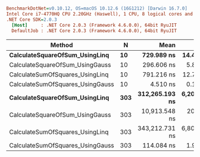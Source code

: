 ``` ini

BenchmarkDotNet=v0.10.12, OS=macOS 10.12.6 (16G1212) [Darwin 16.7.0]
Intel Core i7-4770HQ CPU 2.20GHz (Haswell), 1 CPU, 8 logical cores and 4 physical cores
.NET Core SDK=2.0.3
  [Host]     : .NET Core 2.0.3 (Framework 4.6.0.0), 64bit RyuJIT
  DefaultJob : .NET Core 2.0.3 (Framework 4.6.0.0), 64bit RyuJIT


```
|                           Method |   N |           Mean |         Error |        StdDev |
|--------------------------------- |---- |---------------:|--------------:|--------------:|
|   **CalculateSquareOfSum_UsingLinq** |  **10** |     **729.989 ns** |    **14.4367 ns** |    **21.1612 ns** |
|  CalculateSquareOfSum_UsingGauss |  10 |     296.606 ns |     5.8243 ns |     5.7202 ns |
|  CalculateSumOfSquares_UsingLinq |  10 |     791.216 ns |    12.7662 ns |    11.3169 ns |
| CalculateSumOfSquares_UsingGauss |  10 |       4.510 ns |     0.1276 ns |     0.1949 ns |
|   **CalculateSquareOfSum_UsingLinq** | **303** | **312,265.193 ns** | **6,208.5228 ns** | **7,390.8048 ns** |
|  CalculateSquareOfSum_UsingGauss | 303 |  10,913.548 ns |   209.1186 ns |   214.7493 ns |
|  CalculateSumOfSquares_UsingLinq | 303 | 343,212.731 ns | 6,800.5932 ns | 9,533.4819 ns |
| CalculateSumOfSquares_UsingGauss | 303 |     114.084 ns |     1.9650 ns |     1.8381 ns |
